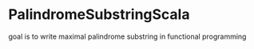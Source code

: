 PalindromeSubstringScala
========================

goal is to write maximal palindrome substring in functional programming
